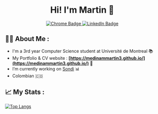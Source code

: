 # <div id="title" align="center">Hi! I'm Martin 🦔</div>

<div id="badges" align="center">
  <a href="https://medinammartin3.github.io/">
    <img src="https://img.shields.io/badge/Portfolio%20&%20CV-B7B597?style=for-the-badge&logo=googlechrome&logoColor=F5F5F5" alt="Chrome Badge"/>
  </a>
  <a href="https://www.linkedin.com/in/medinammartin3/">
    <img src="https://img.shields.io/badge/LinkedIn-blue?style=for-the-badge&logo=linkedin&logoColor=white" alt="LinkedIn Badge"/>
  </a>
</div>

## 👨‍💻 About Me :

- I'm a 3rd year Computer Science student at Université de Montreal 📚
- My Portfolio & CV website : **[https://medinammartin3.github.io/](https://medinammartin3.github.io/)** 🔗
- I’m currently working on [Sondi](https://github.com/medinammartin3/Sondi) 📊
- Colombian 🇨🇴

## 📈 My Stats :

[![Top Langs](https://github-readme-stats.vercel.app/api/top-langs/?username=medinammartin3&layout=compact&theme=vision-friendly-dark)](https://github.com/anuraghazra/github-readme-stats)

